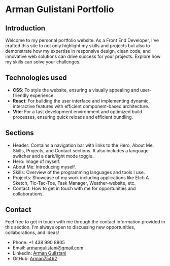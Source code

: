# Arman Gulistani Portfolio

## Introduction

Welcome to my personal portfolio website. As a Front End Developer, I've crafted this site to not only highlight my skills and projects but also to demonstrate how my expertise in responsive design, clean code, and innovative web solutions can drive success for your projects. Explore how my skills can solve your challenges.

## Technologies used

- **CSS**: To style the website, ensuring a visually appealing and user-friendly experience.
- **React**: For building the user interface and implementing dynamic, interactive features with efficient component-based architecture.
- **Vite**: For a fast development environment and optimized build processes, ensuring quick reloads and efficient bundling.

## Sections

- Header: Contains a navigation bar with links to the Hero, About Me, Skills, Projects, and Contact sections. It also includes a language switcher and a dark/light mode toggle.
- Hero: Image of myself.
- About Me: Introducing myself.
- Skills: Overview of the programming languages and tools I use.
- Projects: Showcase of my work including applications like Etch A Sketch, Tic-Tac-Toe, Task Manager, Weather-website, etc.
- Contact: How to get in touch with me for opportunities and collaborations.

## Contact

Feel free to get in touch with me through the contact information provided in this section. I'm always open to discussing new opportunities, collaborations, and ideas!

- Phone: +1 438 990 8805
- Email: armangulistani@gmail.com
- LinkedIn: [Arman Gulistani](https://linkedin.com/in/arman-gulistani-115032263)
- GitHub: [Arman75462](https://github.com/Arman75462)
